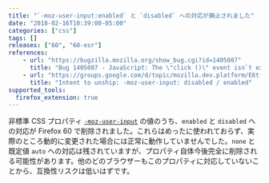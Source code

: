 ```yaml
---
title: "`-moz-user-input:enabled` と `disabled` への対応が廃止されました"
date: "2018-02-16T10:39:00-05:00"
categories: ["css"]
tags: []
releases: ["60", "60-esr"]
references:
    - url: "https://bugzilla.mozilla.org/show_bug.cgi?id=1405087"
      title: "Bug 1405087 - JavaScript: The \"click ()\" event isn`t executing from the script after deleting/setting to \"false\" the \"disabled\" prop of the element \"input type = submit\""
    - url: "https://groups.google.com/d/topic/mozilla.dev.platform/E6tfP__wkwg/discussion"
      title: "Intent to unship: -moz-user-input: disabled / enabled"
supported_tools:
  firefox_extension: true
---
```

非標準 CSS プロパティ [`-moz-user-input`](https://developer.mozilla.org/docs/Web/CSS/-moz-user-input) の値のうち、`enabled` と `disabled` への対応が Firefox 60 で削除されました。これらはめったに使われておらず、実際のところ動的に変更された場合には正常に動作していませんでした。`none` と既定値 `auto` への対応は残されていますが、プロパティ自体今後完全に削除される可能性があります。他のどのブラウザーもこのプロパティに対応していないことから、互換性リスクは低いはずです。
